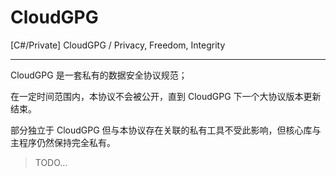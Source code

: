 # CloudGPG

[C#/Private] CloudGPG / Privacy, Freedom, Integrity

---

CloudGPG 是一套私有的数据安全协议规范；

在一定时间范围内，本协议不会被公开，直到 CloudGPG 下一个大协议版本更新结束。

部分独立于 CloudGPG 但与本协议存在关联的私有工具不受此影响，但核心库与主程序仍然保持完全私有。

> TODO...
